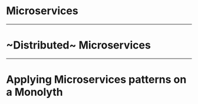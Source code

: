 # Microservices

-------

# ~Distributed~ Microservices

-------

# Applying Microservices patterns on a Monolyth


